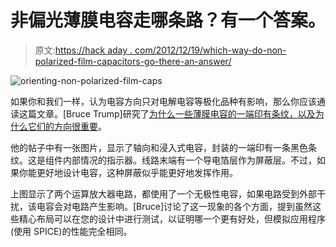 # 非偏光薄膜电容走哪条路？有一个答案。

> 原文:[https://hack aday . com/2012/12/19/which-way-do-non-polarized-film-capacitors-go-there-an-answer/](https://hackaday.com/2012/12/19/which-way-do-non-polarized-film-capacitors-go-there-is-an-answer/)

![orienting-non-polarized-film-caps](../Images/7b0ad652e939f45f6bea08e2c6f98190.png)

如果你和我们一样，认为电容方向只对电解电容等极化品种有影响，那么你应该通读这篇文章。[Bruce Trump]研究了[为什么一些薄膜电容的一端印有条纹，以及为什么它们的方向很重要](http://e2e.ti.com/blogs_/b/thesignal/archive/2012/12/10/pcb-layout-tricks-striped-capacitors-and-more.aspx)。

他的帖子中有一张图片，显示了轴向和浸入式电容，封装的一端印有一条黑色条纹。这是组件内部情况的指示器。线路末端有一个导电箔层作为屏蔽层。不过，如果你能更好地设计电容，这种屏蔽似乎能更好地发挥作用。

上图显示了两个运算放大器电路，都使用了一个无极性电容，如果电路受到外部干扰，该电容会对电路产生影响。[Bruce]讨论了这一现象的各个方面，提到虽然这些精心布局可以在您的设计中进行测试，以证明哪一个更有好处，但模拟应用程序(使用 SPICE)的性能完全相同。